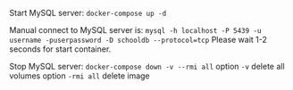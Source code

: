 Start MySQL server: `docker-compose up -d`

Manual connect to MySQL server is: `mysql -h localhost -P 5439 -u username -puserpassword -D schooldb --protocol=tcp`
Please wait 1-2 seconds for start container.

Stop MySQL server: `docker-compose down -v --rmi all`
	option `-v` delete all volumes
	option `-rmi all` delete image
